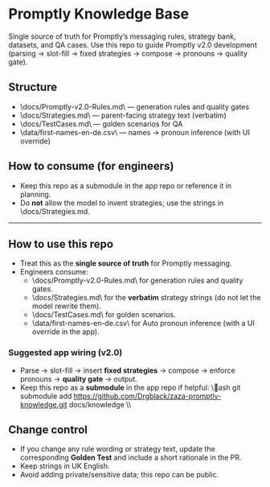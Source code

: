 ﻿# Promptly Knowledge Base

Single source of truth for Promptly’s messaging rules, strategy bank, datasets, and QA cases.
Use this repo to guide Promptly v2.0 development (parsing → slot-fill → fixed strategies → compose → pronouns → quality gate).

## Structure
- \docs/Promptly-v2.0-Rules.md\ — generation rules and quality gates
- \docs/Strategies.md\ — parent-facing strategy text (verbatim)
- \docs/TestCases.md\ — golden scenarios for QA
- \data/first-names-en-de.csv\ — names → pronoun inference (with UI override)

## How to consume (for engineers)
- Keep this repo as a submodule in the app repo or reference it in planning.
- Do **not** allow the model to invent strategies; use the strings in \docs/Strategies.md\.

---

## How to use this repo

- Treat this as the **single source of truth** for Promptly messaging.
- Engineers consume:
  - \docs/Promptly-v2.0-Rules.md\ for generation rules and quality gates.
  - \docs/Strategies.md\ for the **verbatim** strategy strings (do not let the model rewrite them).
  - \docs/TestCases.md\ for golden scenarios.
  - \data/first-names-en-de.csv\ for Auto pronoun inference (with a UI override in the app).

### Suggested app wiring (v2.0)
- Parse → slot-fill → insert **fixed strategies** → compose → enforce pronouns → **quality gate** → output.
- Keep this repo as a **submodule** in the app repo if helpful:
  \\\ash
  git submodule add https://github.com/Drgblack/zaza-promptly-knowledge.git docs/knowledge
  \\\

## Change control

- If you change any rule wording or strategy text, update the corresponding **Golden Test** and include a short rationale in the PR.
- Keep strings in UK English.
- Avoid adding private/sensitive data; this repo can be public.

